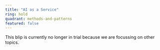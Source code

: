 ```yaml
---
title: "AI as a Service"
ring: hold
quadrant: methods-and-patterns
featured: false
---
```


This blip is currently no longer in trial because we are focussing on other topics.
